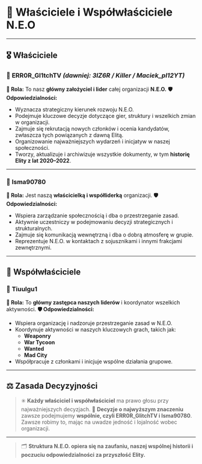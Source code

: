 # 👑 Właściciele i Współwłaściciele N.E.O

---

## 🎖️ Właściciele

### 🔹 **ERR0R_Gl1tchTV** *(dawniej: 3IZ6R / Killer / Maciek_pl12YT)*
**🎯 Rola:** To nasz **główny założyciel i lider** całej organizacji **N.E.O.**
**🛡️ Odpowiedzialności:**
* Wyznacza strategiczny kierunek rozwoju N.E.O.
* Podejmuje kluczowe decyzje dotyczące gier, struktury i wszelkich zmian w organizacji.
* Zajmuje się rekrutacją nowych członków i ocenia kandydatów, zwłaszcza tych powiązanych z dawną Elitą.
* Organizowanie najważniejszych wydarzeń i inicjatyw w naszej społeczności.
* Tworzy, aktualizuje i archiwizuje wszystkie dokumenty, w tym **historię Elity z lat 2020–2022**.

---

### 🔹 **Isma90780**
**🎯 Rola:** Jest naszą **właścicielką i współliderką** organizacji.
**🛡️ Odpowiedzialności:**
* Wspiera zarządzanie społecznością i dba o przestrzeganie zasad.
* Aktywnie uczestniczy w podejmowaniu decyzji strategicznych i strukturalnych.
* Zajmuje się komunikacją wewnętrzną i dba o dobrą atmosferę w grupie.
* Reprezentuje N.E.O. w kontaktach z sojusznikami i innymi frakcjami zewnętrznymi.

---

## 🧭 Współwłaściciele

### 🔸 **Tiuulgu1**
**🎯 Rola:** To **główny zastępca naszych liderów** i koordynator wszelkich aktywności.
**🛡️ Odpowiedzialności:**
* Wspiera organizację i nadzoruje przestrzeganie zasad w N.E.O.
* Koordynuje aktywności w naszych kluczowych grach, takich jak:
    * **Weaponry**
    * **War Tycoon**
    * **Wanted**
    * **Mad City**
* Współpracuje z członkami i inicjuje wspólne działania grupowe.

---

## ⚖️ Zasada Decyzyjności

> ✳️ **Każdy właściciel i współwłaściciel** ma prawo głosu przy najważniejszych decyzjach.
> 🧩 **Decyzje o najwyższym znaczeniu** zawsze podejmujemy **wspólnie, czyli ERR0R_GlitchTV i Isma90780**. Zawsze robimy to, mając na uwadze jedność i lojalność wobec organizacji.

---

> 🗂️ **Struktura N.E.O. opiera się na zaufaniu, naszej wspólnej historii i poczuciu odpowiedzialności za przyszłość Elity.**